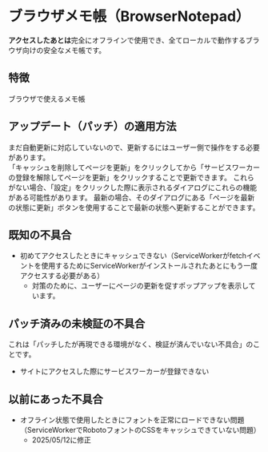 # ブラウザメモ帳（BrowserNotepad）
**アクセスしたあとは**完全にオフラインで使用でき、全てローカルで動作するブラウザ向けの安全なメモ帳です。

## 特徴
ブラウザで使えるメモ帳

## アップデート（パッチ）の適用方法
まだ自動更新に対応していないので、更新するにはユーザー側で操作をする必要があります。
<br>
「キャッシュを削除してページを更新」をクリックしてから「サービスワーカーの登録を解除してページを更新」をクリックすることで更新できます。
これらがない場合、「設定」をクリックした際に表示されるダイアログにこれらの機能がある可能性があります。
最新の場合、そのダイアログにある「ページを最新の状態に更新」ボタンを使用することで最新の状態へ更新することができます。

## 既知の不具合
- 初めてアクセスしたときにキャッシュできない（ServiceWorkerがfetchイベントを使用するためにServiceWorkerがインストールされたあとにもう一度アクセスする必要がある）
  - 対策のために、ユーザーにページの更新を促すポップアップを表示しています。

## パッチ済みの未検証の不具合
これは「パッチしたが再現できる環境がなく、検証が済んでいない不具合」のことです。
- サイトにアクセスした際にサービスワーカーが登録できない

## 以前にあった不具合
- オフライン状態で使用したときにフォントを正常にロードできない問題（ServiceWorkerでRobotoフォントのCSSをキャッシュできていない問題）
  - 2025/05/12に修正
